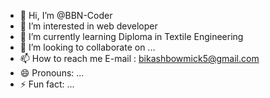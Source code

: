 - 👋 Hi, I’m @BBN-Coder
- 👀 I’m interested in web developer
- 🌱 I’m currently learning Diploma in Textile Engineering
- 💞️ I’m looking to collaborate on ...
- 📫 How to reach me E-mail : bikashbowmick5@gmail.com
- 😄 Pronouns: ...
- ⚡ Fun fact: ...

<!---
BBN-Coder/BBN-Coder is a ✨ special ✨ repository because its `README.md` (this file) appears on your GitHub profile.
You can click the Preview link to take a look at your changes.
--->
